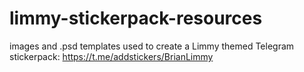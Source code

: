 # limmy-stickerpack-resources
images and .psd templates used to create a Limmy themed Telegram stickerpack: https://t.me/addstickers/BrianLimmy
